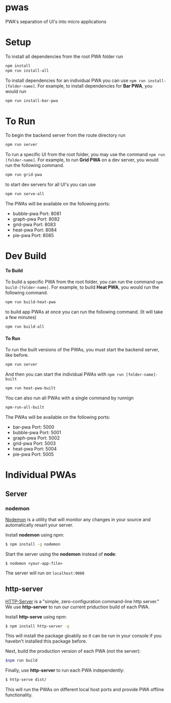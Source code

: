 # pwas

PWA's separation of UI's into micro applications

# Setup

To install all dependencies from the root PWA folder run

```bash
npm install
npm run install-all
```

To install dependencies for an individual PWA you can use `npm run install-[folder-name]`. For example, to install dependencies for **Bar PWA**, you would run

```bash
npm run install-bar-pwa
```

# To Run

To begin the backend server from the route directory run

```bash
npm run server
```

To run a specific UI from the root folder, you may use the command `npm run [folder-name]`. For example, to run **Grid PWA** on a dev server, you would run the following command.

```bash
npm run grid-pwa
```

to start dev servers for all UI's you can use

```bash
npm run serve-all
```

The PWAs will be available on the following ports:

- bubble-pwa Port: 8081
- graph-pwa Port: 8082
- grid-pwa Port: 8083
- heat-pwa Port: 8084
- pie-pwa Port: 8085

# Dev Build

#### To Build

To build a specific PWA from the root folder, you can run
the command `npm build-[folder-name]`. For example, to build **Heat PWA**, you would run the following command.

```bash
npm run build-heat-pwa
```

to build app PWAs at once you can run the following command. (It will take a few minutes)

```bash
npm run build-all
```

#### To Run

To run the built versions of the PWAs, you must start the backend server, like before.

```bash
npm run server
```

And then you can start the individual PWAs with `npm run [folder-name]-built`

```bash
npm run heat-pwa-built
```

You can also run all PWAs with a single command by runnign

```bash
npm-run-all-built
```

The PWAs will be available on the following ports:

- bar-pwa Port: 5000
- bubble-pwa Port: 5001
- graph-pwa Port: 5002
- grid-pwa Port: 5003
- heat-pwa Port: 5004
- pie-pwa Port: 5005

# Individual PWAs

## Server

### nodemon

[Nodemon](https://nodemon.io/) is a utility that will monitor any changes in your source and automatically resart your server.

Install **nodemon** using npm:

```bash
$ npm install -g nodemon
```

Start the server using the **nodemon** instead of **node**:

```
$ nodemon <your-app-file>
```

The server will run on `localhost:9000`

## http-server

[HTTP-Server](https://www.npmjs.com/package/http-server) is a "simple, zero-configuration command-line http server." We use **http-server** to run our current priduction build of each PWA.

Install **http-serve** using npm:

```bash
$ npm install http-server -g
```

This will install the package gloablly so it can be run in your console if you havebn't installed this package before.

Next, build the production version of each PWA (not the server):

```bash
$npm run build
```

Finally, use **http-server** to run each PWA independently:

```bash
$ http-serve dist/
```

This will run the PWAs on different local host ports and provide PWA offline functionality.
